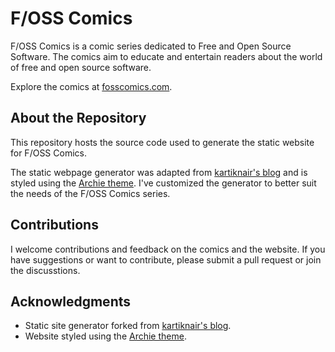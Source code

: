 # F/OSS Comics

F/OSS Comics is a comic series dedicated to Free and Open Source Software. The comics aim to educate and entertain readers about the world of free and open source software.

Explore the comics at [fosscomics.com](https://fosscomics.com).

## About the Repository

This repository hosts the source code used to generate the static website for F/OSS Comics.

The static webpage generator was adapted from [kartiknair's blog](https://github.com/kartiknair/blog) and is styled using the [Archie theme](https://github.com/athul/archie). I've customized the generator to better suit the needs of the F/OSS Comics series.

## Contributions

I welcome contributions and feedback on the comics and the website. If you have suggestions or want to contribute, please submit a pull request or join the discusstions.

## Acknowledgments

- Static site generator forked from [kartiknair's blog](https://github.com/kartiknair/blog).
- Website styled using the [Archie theme](https://github.com/athul/archie).


